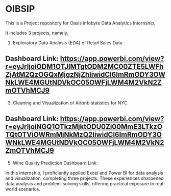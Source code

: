 # OIBSIP
This is a Project repository for Oasis infobyte Data Analytics Internship,

It includes 3 projects, namely,
1. Exploratory Data Analysis (EDA) of Retail Sales Data
## Dashboard Link: https://app.powerbi.com/view?r=eyJrIjoiODM1OTJlMTgtODM2MC00ZTE5LWFhZjAtM2QzOGQxMjgzNjZhIiwidCI6ImRmODY3OWNkLWE4MGUtNDVkOC05OWFjLWM4M2VkN2ZmOTVhMCJ9
3. Cleaning and Visualization of Airbnb statistics for NYC
## Dashboard Link: https://app.powerbi.com/view?r=eyJrIjoiNGQ1OTkzMjktODU0Zi00MmE3LTkzOTQtOTViOWRmMjNkMzQ2IiwidCI6ImRmODY3OWNkLWE4MGUtNDVkOC05OWFjLWM4M2VkN2ZmOTVhMCJ9
5. Wine Quality Prediction
Dashboard Link: 

In this internship, I proficiently applied Excel and Power BI for data analysis and visualization, completing three projects. These experiences sharpened data analysis and problem-solving skills, offering practical exposure to real-world scenarios.

